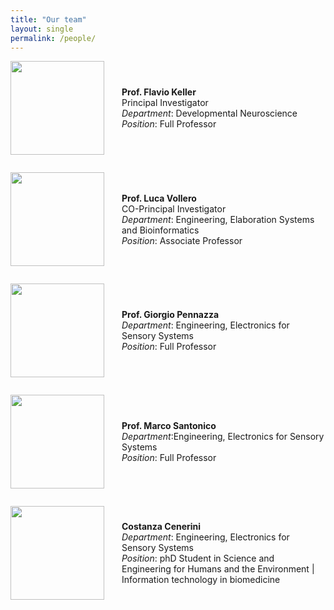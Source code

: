 ```yaml
---
title: "Our team"
layout: single
permalink: /people/
---
```

<style>
.author-wrapper {
  display: flex;
  gap: 2em;
  margin-bottom: 2em;
}
.author-img img {
  min-width: 150px;
}
.author-desc {
  display: flex;
  flex-direction: column;
  justify-content: center;
}
.author-desc p {
  margin: 0;
}
</style>

<div class="author-wrapper">
    <div class="author-img"><img src="../assets/keller.png" width="150"></div>
    <div class="author-desc"><p><strong>Prof. Flavio Keller</strong><br>Principal Investigator<br><span style="font-style:italic">Department</span>: Developmental Neuroscience<br><span style="font-style:italic">Position</span>: Full Professor</p></div>
</div>

<div class="author-wrapper">
    <div class="author-img"><img src="../assets/vollero.png" width="150"></div>
    <div class="author-desc"><p><strong>Prof. Luca Vollero</strong><br>CO-Principal Investigator<br><span style="font-style:italic">Department</span>: Engineering, Elaboration Systems and Bioinformatics<br><span style="font-style:italic">Position</span>: Associate Professor</p></div>
</div>

<div class="author-wrapper">
<div class="author-img"><img src="../assets/pennazza.png" width="150"></div>
  <div class="author-desc"><p><strong>Prof. Giorgio Pennazza</strong><br><span style="font-style:italic">Department</span>: Engineering, Electronics for Sensory Systems<br><span style="font-style:italic">Position</span>: Full Professor</p></div>
</div>

<div class="author-wrapper">
    <div class="author-img"><img src="../assets/santonico.png" width="150"></div>
    <div class="author-desc"><p><strong>Prof. Marco Santonico</strong><span style="font-style:italic"><br>Department</span>:Engineering, Electronics for Sensory Systems<br><span style="font-style:italic">Position</span>: Full Professor</p></div>
</div>

<div class="author-wrapper">
    <div class="author-img"><img src="../assets/cenerini.png" width="150"></div>
    <div class="author-desc"><p><strong>Costanza Cenerini</strong><span style="font-style:italic"><br>Department</span>: Engineering, Electronics for Sensory Systems<br><span style="font-style:italic">Position</span>: phD Student in Science and Engineering for Humans and  the Environment | Information technology in biomedicine</p></div>
</div>
